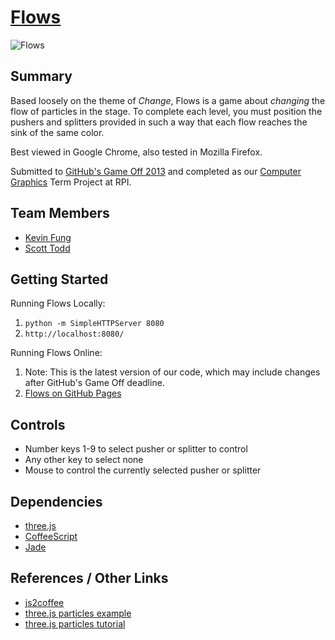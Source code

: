 # [Flows](http://github.com/ScottTodd/Flows)

![Flows](http://scotttodd.github.io/Flows/screenshots/level08.png)

## Summary
Based loosely on the theme of *Change*, Flows is a game about *changing* the flow of particles in the stage. To complete each level, you must position the pushers and splitters provided in such a way that each flow reaches the sink of the same color.

Best viewed in Google Chrome, also tested in Mozilla Firefox.

Submitted to [GitHub's Game Off 2013](https://github.com/github/game-off-2013) and completed as our [Computer Graphics](http://www.ecse.rpi.edu/~wrf/pmwiki/pmwiki.php/ComputerGraphicsFall2013/ComputerGraphicsFall2013) Term Project at RPI.

## Team Members
- [Kevin Fung](https://github.com/polytonic)
- [Scott Todd](https://github.com/ScottTodd)

## Getting Started
Running Flows Locally:
  1.  `python -m SimpleHTTPServer 8080`
  2.  `http://localhost:8080/`

Running Flows Online:
  1.  Note: This is the latest version of our code, which may include changes after GitHub's Game Off deadline.
  2.  [Flows on GitHub Pages](http://scotttodd.github.io/Flows/)

## Controls
- Number keys 1-9 to select pusher or splitter to control
- Any other key to select none
- Mouse to control the currently selected pusher or splitter

## Dependencies
- [three.js](https://github.com/mrdoob/three.js/)
- [CoffeeScript](https://github.com/jashkenas/coffee-script)
- [Jade](https://github.com/visionmedia/jade)

## References / Other Links
- [js2coffee](http://js2coffee.org/)
- [three.js particles example](http://threejs.org/examples/webgl_particles_random.html)
- [three.js particles tutorial](http://www.aerotwist.com/tutorials/creating-particles-with-three-js/)
